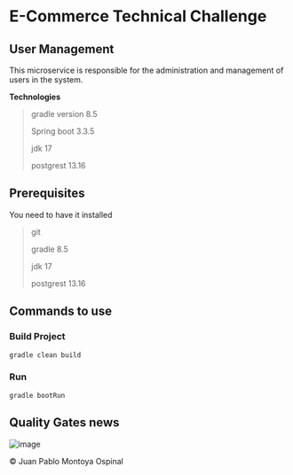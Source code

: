 # E-Commerce Technical Challenge

## User Management

This microservice is responsible for the administration and 
management of users in the system.

**Technologies**

> gradle version 8.5
>
> Spring boot 3.3.5
>
> jdk 17
> 
> postgrest 13.16


## Prerequisites
You need to have it installed

> git
> 
> gradle 8.5
> 
> jdk 17
> 
> postgrest 13.16

## Commands to use

### Build Project
```shell
gradle clean build
```

### Run
```shell
gradle bootRun
```

## Quality Gates news
![image](https://github.com/user-attachments/assets/875f611c-46d8-421f-ba31-f8345039558d)



© Juan Pablo Montoya Ospinal
